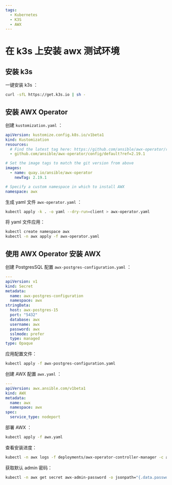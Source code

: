 ```yaml
---
tags:
  - Kubernetes
  - K3S
  - AWX
---
```


# 在 k3s 上安装 awx 测试环境

## 安装 k3s

一键安装 k3s ：

```bash
curl -sfL https://get.k3s.io | sh -
```

## 安装 AWX Operator

创建 `kustomization.yaml` ：

```yaml
apiVersion: kustomize.config.k8s.io/v1beta1
kind: Kustomization
resources:
  # Find the latest tag here: https://github.com/ansible/awx-operator/releases
  - github.com/ansible/awx-operator/config/default?ref=2.19.1

# Set the image tags to match the git version from above
images:
  - name: quay.io/ansible/awx-operator
    newTag: 2.19.1

# Specify a custom namespace in which to install AWX
namespace: awx
```

生成 yaml 文件 `awx-operator.yaml` ：

```bash
kubectl apply -k . -o yaml --dry-run=client > awx-operator.yaml
```

将 yaml 文件应用：

```bash
kubectl create namespace awx
kubectl -n awx apply -f awx-operator.yaml
```

## 使用 AWX Operator 安装 AWX

创建 PostgresSQL 配置 `awx-postgres-configuration.yaml` ：

```yaml
---
apiVersion: v1
kind: Secret
metadata:
  name: awx-postgres-configuration
  namespace: awx
stringData:
  host: awx-postgres-15
  port: "5432"
  database: awx
  username: awx
  password: awx
  sslmode: prefer
  type: managed
type: Opaque
```

应用配置文件：

```bash
kubectl apply -f awx-postgres-configuration.yaml
```

创建 AWX 配置 `awx.yaml` ：

```yaml
---
apiVersion: awx.ansible.com/v1beta1
kind: AWX
metadata:
  name: awx
  namespace: awx
spec:
  service_type: nodeport
```

部署 AWX ：

```bash
kubectl apply -f awx.yaml
```

查看安装进度：

```bash
kubectl -n awx logs -f deployments/awx-operator-controller-manager -c awx-manager
```

获取默认 admin 密码：

```bash
kubectl -n awx get secret awx-admin-password -o jsonpath="{.data.password}" | base64 --decode;echo
```
